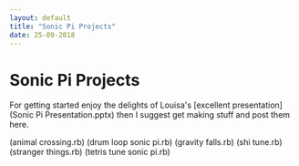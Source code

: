 ```yaml
---
layout: default
title: "Sonic Pi Projects"
date: 25-09-2018
---
```

# Sonic Pi Projects

For getting started enjoy the delights of Louisa's [excellent presentation](Sonic Pi Presentation.pptx) then I suggest get making stuff and post them here.

 
(animal crossing.rb) 
(drum loop sonic pi.rb) 
(gravity falls.rb)
(shi tune.rb) 
(stranger things.rb) 
(tetris tune sonic pi.rb) 
